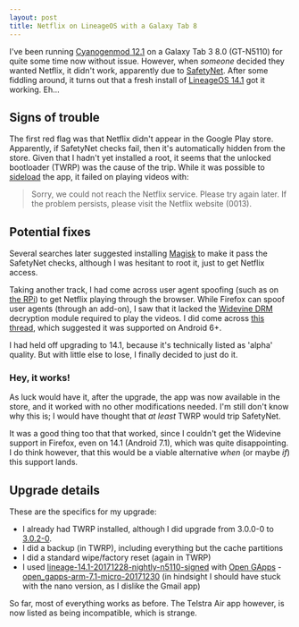 ```yaml
---
layout: post
title: Netflix on LineageOS with a Galaxy Tab 8
---
```


I've been running [Cyanogenmod 12.1](https://archive.org/download/cmarchive_snapshots) on a Galaxy Tab 3 8.0 (GT-N5110) for quite some time now without issue. However, when *someone* decided they wanted Netflix, it didn't work, apparently due to [SafetyNet](https://www.lineageos.org/Safetynet/). After some fiddling around, it turns out that a fresh install of [LineageOS 14.1](https://forum.xda-developers.com/galaxy-note-8-0/development/rom-unofficial-lineageos-14-1-gt-n51xx-t3533329) got it working. Eh...

<!--more-->

## Signs of trouble
The first red flag was that Netflix didn't appear in the Google Play store. Apparently, if SafetyNet checks fail, then it's automatically hidden from the store. Given that I hadn't yet installed a root, it seems that the unlocked bootloader (TWRP) was the cause of the trip. While it was possible to [sideload](https://help.netflix.com/en/node/57688) the app, it failed on playing videos with: 

> Sorry, we could not reach the Netflix service. Please try again later. If the problem persists, please visit the Netflix website (0013).

## Potential fixes
Several searches later suggested installing [Magisk](https://forum.xda-developers.com/apps/magisk) to make it pass the SafetyNet checks, although I was hesitant to root it, just to get Netflix access.

Taking another track, I had come across user agent spoofing (such as on [the RPi](https://thepi.io/how-to-watch-netflix-on-the-raspberry-pi/)) to get Netflix playing through the browser. While Firefox can spoof user agents (through an add-on), I saw that it lacked the [Widevine DRM](https://support.mozilla.org/en-US/kb/enable-drm) decryption module required to play the videos. I did come across [this thread](https://www.reddit.com/r/firefox/comments/709jtj/is_there_a_plan_to_implement_widevine_for_firefox/), which suggested it was supported on Android 6+. 

I had held off upgrading to 14.1, because it's technically listed as 'alpha' quality. But with little else to lose, I finally decided to just do it.

### Hey, it works!
As luck would have it, after the upgrade, the app was now available in the store, and it worked with no other modifications needed. I'm still don't know why this is; I would have thought that *at least* TWRP would trip SafetyNet.

It was a good thing too that that worked, since I couldn't get the Widevine support in Firefox, even on 14.1 (Android 7.1), which was quite disappointing. I do think however, that this would be a viable alternative *when* (or maybe *if*) this support lands.

## Upgrade details
These are the specifics for my upgrade:

* I already had TWRP installed, although I did upgrade from 3.0.0-0 to [3.0.2-0](https://dl.twrp.me/n5110/).
* I did a backup (in TWRP), including everything but the cache partitions
* I did a standard wipe/factory reset (again in TWRP)
* I used [lineage-14.1-20171228-nightly-n5110-signed](https://mirrorbits.lineageos.org/full/n5110/20171228/lineage-14.1-20171228-nightly-n5110-signed.zip) with [Open GApps](http://opengapps.org/?api=7.1&variant=nano) - [open_gapps-arm-7.1-micro-20171230](https://github.com/opengapps/arm/releases/download/20171230/open_gapps-arm-7.1-micro-20171230.zip) (in hindsight I should have stuck with the nano version, as I dislike the Gmail app)

So far, most of everything works as before. The Telstra Air app however, is now listed as being incompatible, which is strange.
